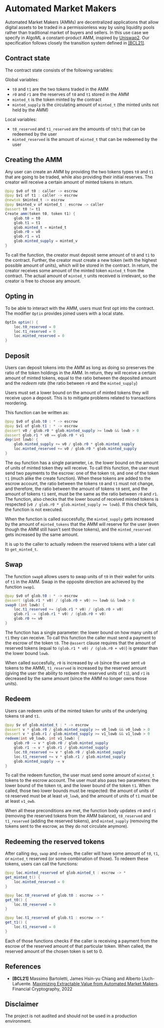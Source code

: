 # Automated Market Makers 

Automated Market Makers (AMMs) are decentralized applications that allow digital assets to be traded in a permissionless way by using liquidity pools rather than traditional market of buyers and sellers. In this use case we specify in AlgoML a constant-product AMM, inspired by [Uniswap2](https://docs.uniswap.org/protocol/v2/introduction). Our specification follows closely the transition system defined in [[BCL21]](#references).

## Contract state

The contract state consists of the following variables:

Global variables:

* `t0` and `t1` are the two tokens traded in the AMM
* `r0` and `r1` are the reserves of `t0` and `t1` stored in the AMM
* `minted_t` is the token minted by the contract
* `minted_supply` is the circulating amount of `minted_t` (the minted units not held by the AMM)

Local variables:

* `t0_reserved` and `t1_reserved` are the amounts of `t0`/`t1` that can be redeemed by the user
* `minted_reserved` is the amount of `minted_t` that can be redeemed by the user

## Creating the AMM

Any user can create an AMM by providing the two tokens types `t0` and `t1` that are going to be traded, while also providing their initial reserves. The creator will receive a certain amount of minted tokens in return.
```java
@pay $v0 of t0 : caller -> escrow
@pay $v1 of t1 : caller -> escrow
@newtok $minted_t -> escrow  
@pay $minted_v of minted_t : escrow -> caller
@assert t0 != t1
Create amm(token t0, token t1) {
    glob.t0 = t0
    glob.t1 = t1
    glob.minted_t = minted_t
    glob.r0 = v0
    glob.r1 = v1
    glob.minted_supply = minted_v
}
```

To call the function, the creator must deposit seme amount of `t0` and `t1` to the contract. 
Further, the creator must create a new token (with the highest possible amount of units), which will be stored in the contract. 
In return, the creator receives some amount of the minted token `minted_t` from the contract. 
The actual amount of `minted_t` units received is irrelevant, so the creator is free to choose any amount.

## Opting in

To be able to interact with the AMM, users must first opt into the contract.
The modifier `Optin` provides joined users with a local state. 
```java
OptIn optin() {
    loc.t0_reserved = 0
    loc.t1_reserved = 0
    loc.minted_reserved = 0
}
```

## Deposit

Users can deposit tokens into the AMM as long as doing so preserves the ratio of the token holdings in the AMM. In return, they will receive a certain amount of minted tokens, equal to the ratio between the deposited amount and the *redeem rate* (the ratio between `r0` and the `minted_supply`)

Users must set a lower bound on the amount of minted tokens they will receive upon a deposit. This is to mitigate problems related to transactions reordering.

This function can be written as:
```java
@pay $v0 of glob.t0 : * -> escrow
@pay $v1 of glob.t1 : * -> escrow
@assert v0 / glob.r0 * glob.minted_supply >= lowb && lowb > 0
@assert glob.r1 * v0 == glob.r0 * v1    
dep(int lowb) {
    glob.minted_supply += v0 / glob.r0 * glob.minted_supply
    loc.minted_reserved += v0 / glob.r0 * glob.minted_supply
}
```

The `dep` function has a single parameter, i.e. the lower bound on the amount of units of minted token they will receive.
To call this function, the user must send two payments to the escrow: one of the token `t0`, and one of the token `t1` (much alike the create function). When these tokens are added to the escrow account, the ratio between the tokens `t0` and `t1` must not change, and therefore, the ratio between the amount of tokens `t0` sent, and the amount of tokens `t1` sent, must be the same as the ratio between `r0` and `r1`. 
The function, also checks that the lower bound of received minted tokens is respected (`v0 / glob.r0 * glob.minted_supply >= lowb`). If this check fails, the function is not executed.

When the function is called succesfully, the `minted_supply` gets increased by the amount of `minted_tokens` that the AMM will reserve for the user (even though the AMM still hasn't sent those tokens), and the `minted_reserved` gets increased by the same amount.

It is up to the caller to actually redeem the reserved tokens with a later call to `get_minted_t`.

## Swap

The function `swap0` allows users to swap units of `t0` in their wallet for units of `t1` in the AMM. Swap in the opposite direction are achieved by the function `swap1`. 

```java
@pay $v0 of glob.t0 : * -> escrow
@assert (glob.r1 * v0) / (glob.r0 + v0) >= lowb && lowb > 0
swap0 (int lowb) {
	loc.t1_reserved += (glob.r1 * v0) / (glob.r0 + v0)
	glob.r1 -= (glob.r1 * v0) / (glob.r0 + v0)
	glob.r0 += v0
}
```

The function has a single parameter: the lower bound on how many units of `t1` they can receive. To call this function the caller must send a payment to the escrow of the token `t0`. The `@assert` clause requires that the amount of reserved tokens (equal to `(glob.r1 * v0) / (glob.r0 + v0)`) is greater than the lower bound `lowb`.

When called succesfully, `r0` is increased by `v0` (since the user sent `v0` tokens to the AMM), `t1_reserved` is increased by the reserved amount (giving the user the ability to redeem the reserved units of `t1`), and `r1` is decreased by the same amount (since the AMM no longer owns those units).

## Redeem

Users can redeem units of the minted token for units of the underlying tokens `t0` and `t1`. 

```java
@pay $v of glob.minted_t : * -> escrow
@assert v * glob.r0 / glob.minted_supply >= v0_lowb && v0_lowb > 0
@assert v * glob.r1 / glob.minted_supply >= v1_lowb && v1_lowb > 0
redeem(int v0_lowb, int v1_lowb) {
    glob.r0 -= v * glob.r0 / glob.minted_supply
    glob.r1 -= v * glob.r1 / glob.minted_supply
    loc.t0_reserved += v * glob.r0 / glob.minted_supply
    loc.t1_reserved += v * glob.r1 / glob.minted_supply
    glob.minted_supply -= v
}
```

To call the redeem function, the user must send some amount of `minted_t` tokens to the escrow account. The user must also pass two parameters: the lower bound of the token `t0`, and the lower bound of the token `t1`. When called, those two lower bounds must be respected: the amount of units of `t0` reserved must be at least `v0_lowb`, and the amount of units of `t1` must be at least `v1_owb`. 

When all these preconditions are met, the function body updates `r0` and `r1` (removing the reserved tokens from the AMM balance), `t0_reserved` and `t1_reserved` (adding the reserved tokens), and `minted_supply` (removing the tokens sent to the escrow, as they do not circulate anymore).

## Redeeming the reserved tokens

After calling `dep`, `swap` and `redeem`, the caller will have some amount of `t0`, `t1`, or `minted_t` reserved (or some combination of those). To redeem these tokens, users can call the functions:

```java
@pay loc.minted_reserved of glob.minted_t : escrow -> *   
get_minted_t() {
    loc.minted_reserved = 0
}

@pay loc.t0_reserved of glob.t0 : escrow -> *
get_t0() {
    loc.t0_reserved = 0
}

@pay loc.t1_reserved of glob.t1 : escrow -> *
get_t1() {
    loc.t1_reserved = 0
}
```

Each of those functions checks if the caller is receiving a payment from the escrow of the reserved amount of that particular token.
When called, the reserved amount of the chosen token is set to 0.

## References

- **[BCL21]** Massimo Bartoletti, James Hsin-yu Chiang and Alberto Lluch-Lafuente. [Maximizing Extractable Value from Automated Market Makers](https://arxiv.org/pdf/2106.01870.pdf). Financial Cryptography, 2022

## Disclaimer

The project is not audited and should not be used in a production environment.
